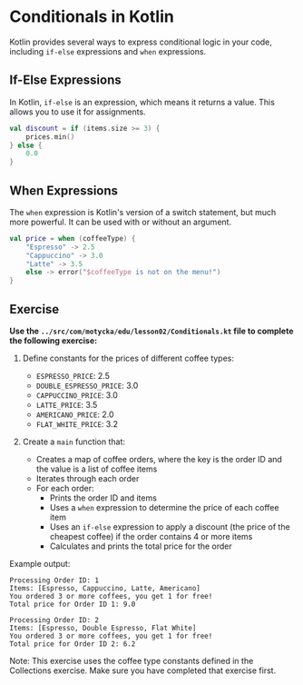 # Conditionals in Kotlin

Kotlin provides several ways to express conditional logic in your code, including `if-else` expressions and `when` expressions.

## If-Else Expressions

In Kotlin, `if-else` is an expression, which means it returns a value. This allows you to use it for assignments.

```kotlin
val discount = if (items.size >= 3) {
    prices.min()
} else {
    0.0
}
```

## When Expressions

The `when` expression is Kotlin's version of a switch statement, but much more powerful. It can be used with or without an argument.

```kotlin
val price = when (coffeeType) {
    "Espresso" -> 2.5
    "Cappuccino" -> 3.0
    "Latte" -> 3.5
    else -> error("$coffeeType is not on the menu!")
}
```

## Exercise
**Use the `../src/com/motycka/edu/lesson02/Conditionals.kt` file to complete the following exercise:**

1. Define constants for the prices of different coffee types:
   - `ESPRESSO_PRICE`: 2.5
   - `DOUBLE_ESPRESSO_PRICE`: 3.0
   - `CAPPUCCINO_PRICE`: 3.0
   - `LATTE_PRICE`: 3.5
   - `AMERICANO_PRICE`: 2.0
   - `FLAT_WHITE_PRICE`: 3.2

2. Create a `main` function that:
   - Creates a map of coffee orders, where the key is the order ID and the value is a list of coffee items
   - Iterates through each order
   - For each order:
     - Prints the order ID and items
     - Uses a `when` expression to determine the price of each coffee item
     - Uses an `if-else` expression to apply a discount (the price of the cheapest coffee) if the order contains 4 or more items
     - Calculates and prints the total price for the order

Example output:
```
Processing Order ID: 1
Items: [Espresso, Cappuccino, Latte, Americano]
You ordered 3 or more coffees, you get 1 for free!
Total price for Order ID 1: 9.0

Processing Order ID: 2
Items: [Espresso, Double Espresso, Flat White]
You ordered 3 or more coffees, you get 1 for free!
Total price for Order ID 2: 6.2
```

Note: This exercise uses the coffee type constants defined in the Collections exercise. Make sure you have completed that exercise first.
